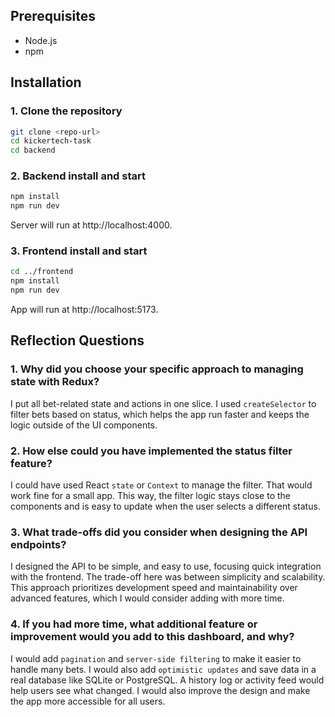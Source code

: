 ## Prerequisites

- Node.js
- npm



## Installation

### 1. Clone the repository

```bash
git clone <repo-url>
cd kickertech-task
cd backend
```

### 2. Backend install and start


```bash
npm install
npm run dev
```

Server will run at http://localhost:4000.

### 3. Frontend install and start


```bash
cd ../frontend
npm install
npm run dev
```

App will run at http://localhost:5173.


## Reflection Questions

### 1. Why did you choose your specific approach to managing state with Redux?

I put all bet-related state and actions in one slice. I used `createSelector` to filter bets based on status, which helps the app run faster and keeps the logic outside of the UI components.

### 2. How else could you have implemented the status filter feature?

I could have used React `state` or `Context` to manage the filter. That would work fine for a small app. This way, the filter logic stays close to the components and is easy to update when the user selects a different status.

### 3. What trade-offs did you consider when designing the API endpoints?

I designed the API to be simple, and easy to use, focusing quick integration with the frontend. The trade-off here was between simplicity and scalability. This approach prioritizes development speed and maintainability over advanced features, which I would consider adding with more time.

### 4. If you had more time, what additional feature or improvement would you add to this dashboard, and why?

I would add `pagination` and `server-side filtering` to make it easier to handle many bets. I would also add `optimistic updates` and save data in a real database like SQLite or PostgreSQL. A history log or activity feed would help users see what changed. I would also improve the design and make the app more accessible for all users.